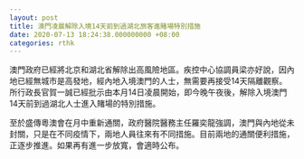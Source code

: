 ```yaml
---
layout: post
title: 澳門凌晨解除入境14天前到過湖北旅客進賭場特別措施
date: 2020-07-13 18:24:38.000000000 +08:00
categories: rthk
---
```


澳門政府已經將北京和湖北省解除出高風險地區。疾控中心協調員梁亦好說，因內地已經無城市是高發地，經內地入境澳門的人士，無需要再接受14天隔離觀察。所行政長官賀一誠已經批示由本月14日凌晨開始，即今晚午夜後，解除入境澳門14天前到過湖北人士進入賭場的特別措施。

至於盛傳粵澳會在月中重新通關，政府醫院醫務主任羅奕龍強調，澳門與內地從未封關，只是在不同疫情下，兩地人員往來有不同措施。目前兩地的通關便利措施，正逐步推進。如果再有進一步放寬，會適時公布。
